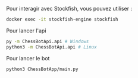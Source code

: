 Pour interagir avec Stockfish, vous pouvez utiliser :
```bash
docker exec -it stockfish-engine stockfish
```

Pour lancer l'api 
```bash
py -m ChessBotApi.api # Windows
python3 -m ChessBotApi.api # Linux
```

Pour lancer le bot
```bash
python3 ChessBotApp/main.py